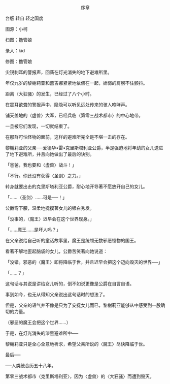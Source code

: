 <p align="center">序章</p>

台版 转自 轻之国度

图源：小柯

扫图：撸管娘

录入：kid

修图：撸管娘

尖锐刺耳的警报声，回荡在灯光消失的地下避难所里。

年仅九岁的黎榭莉亚和蕾吉娜紧紧地依偎在一起，娇弱的肩膀不住颤抖。

距离〈大狂骚〉的发生，已经过了八个小时。

在震耳欲聋的警报声中，隐隐可以听见远处传来的骇人咆哮声。

铺天盖地的〈虚兽〉大军，已经兵临〈第零三战术都市〉的中心地带。

一旦被它们发现，一切就结束了。

在那群可怕怪物的面前，这样的避难所完全是不堪一击的存在。

黎榭莉亚的父亲──爱德华•雷•克里斯塔利亚公爵，半是强迫地将年幼的女儿送进了地下避难所，并且向她做出了最后的诀别。

「爸爸，我也要和〈虚兽〉战斗！」

「不行。你还没有获得〈圣剑〉之力。」

转身就要出击的克里斯塔利亚公爵，耐心地开导著不愿放开自己的女儿。

「……〈圣剑〉……可是──！」

公爵弯下腰，温柔地抚摸著女儿的银白秀发。

「没事的，〈魔王〉迟早会在这个世界现身。」

「……魔王……是坏人吗？」

在父亲说给自己听的童话故事里，魔王是统领无数邪恶怪物的国王。

看著不解地歪起脑袋的女儿，公爵苦笑著向她说道：

「没错。邪恶的〈魔王〉即将降临于世，并且迟早会把这个迈向毁灭的世界──」

「……？」

这句话与其说是讲给女儿听的，倒不如说更像是公爵在自言自语。

事到如今，也无从得知父亲说出这句话时的想法了。

但是，父亲的语气并不像是只为了安抚女儿而已，黎榭莉亚能够从中感受到一股确切的力量。

（邪恶的魔王会把这个世界……）

于是，在灯光消失的漆黑避难所中──

黎榭莉亚只是全心全意地祈求，希望父亲所说的〈魔王〉尽快降临于世。

最后──

──人类统合历五十八年。

第零三战术都市〈克里斯塔利亚〉，因为〈虚兽〉的〈大狂骚〉而遭到毁灭。

